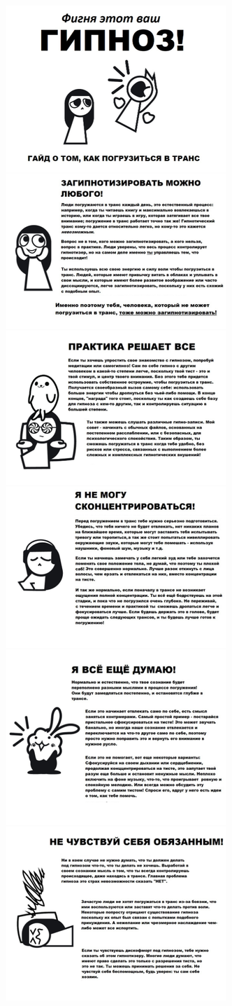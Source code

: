 <img src="/images/1.jpg"/>
<img src="/images/2.jpg"/>
<img src="/images/3.jpg"/>
<img src="/images/4.jpg"/>
<img src="/images/5.jpg"/>
<img src="/images/6.jpg"/>
